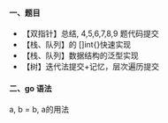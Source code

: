 #### 一、题目

- 【双指针】总结, 4,5,6,7,8,9 题代码提交
- 【栈、队列】的 []int{}快速实现
- 【栈、队列】数据结构的泛型实现
- 【树】迭代法提交+记忆，层次遍历提交



#### 二、go 语法

a, b =  b, a的用法
